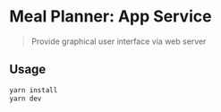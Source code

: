 # Meal Planner: App Service

> Provide graphical user interface via web server

## Usage

```bash
yarn install
yarn dev
```
